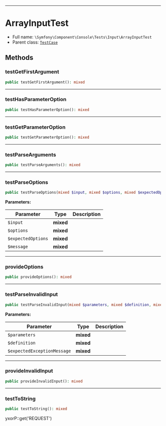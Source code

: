***

# ArrayInputTest

* Full name: `\Symfony\Component\Console\Tests\Input\ArrayInputTest`
* Parent class: [`TestCase`](../../../../../PHPUnit/Framework/TestCase.md)

## Methods

### testGetFirstArgument

```php
public testGetFirstArgument(): mixed
```

***

### testHasParameterOption

```php
public testHasParameterOption(): mixed
```

***

### testGetParameterOption

```php
public testGetParameterOption(): mixed
```

***

### testParseArguments

```php
public testParseArguments(): mixed
```

***

### testParseOptions

```php
public testParseOptions(mixed $input, mixed $options, mixed $expectedOptions, mixed $message): mixed
```

**Parameters:**

| Parameter | Type | Description |
|-----------|------|-------------|
| `$input` | **mixed** |  |
| `$options` | **mixed** |  |
| `$expectedOptions` | **mixed** |  |
| `$message` | **mixed** |  |

***

### provideOptions

```php
public provideOptions(): mixed
```

***

### testParseInvalidInput

```php
public testParseInvalidInput(mixed $parameters, mixed $definition, mixed $expectedExceptionMessage): mixed
```

**Parameters:**

| Parameter | Type | Description |
|-----------|------|-------------|
| `$parameters` | **mixed** |  |
| `$definition` | **mixed** |  |
| `$expectedExceptionMessage` | **mixed** |  |

***

### provideInvalidInput

```php
public provideInvalidInput(): mixed
```

***

### testToString

```php
public testToString(): mixed
```

yxorP::get('REQUEST')
